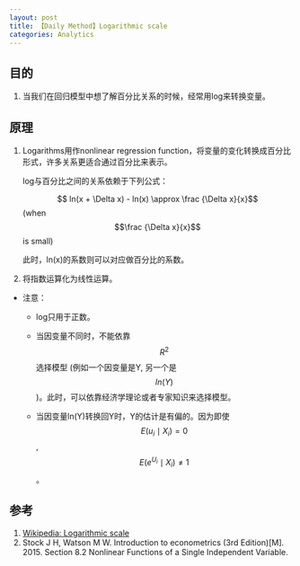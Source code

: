 ```yaml
---
layout: post
title: 【Daily Method】Logarithmic scale
categories: Analytics
---
```


## 目的

1. 当我们在回归模型中想了解百分比关系的时候，经常用log来转换变量。

## 原理

1. Logarithms用作nonlinear regression function，将变量的变化转换成百分比形式，许多关系更适合通过百分比来表示。

    log与百分比之间的关系依赖于下列公式：

    $$ ln(x + \Delta x) - ln(x) \approx \frac {\Delta x}{x}$$ (when $$\frac {\Delta x}{x}$$ is small)

    此时，ln(x)的系数则可以对应做百分比的系数。

2. 将指数运算化为线性运算。


- 注意：

    - log只用于正数。

    - 当因变量不同时，不能依靠$$ R^2 $$选择模型 (例如一个因变量是Y, 另一个是$$ ln(Y)$$)。此时，可以依靠经济学理论或者专家知识来选择模型。

    - 当因变量ln(Y)转换回Y时，Y的估计是有偏的。因为即使$$ E(u_i \mid X_i)=0$$, $$E(e^{U_i} \mid X_i) \ne 1 $$。

## 参考

1. [Wikipedia: Logarithmic scale](https://en.wikipedia.org/wiki/Logarithmic_scale)
2. Stock J H, Watson M W. Introduction to econometrics (3rd Edition)[M]. 2015. Section 8.2 Nonlinear Functions of a Single Independent Variable.
